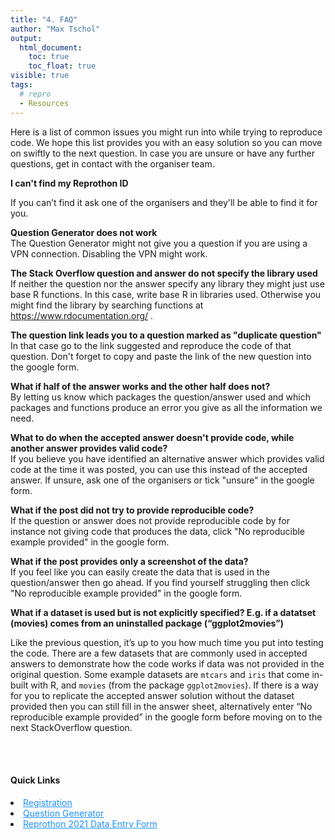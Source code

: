 ```yaml
---
title: "4. FAQ"
author: "Max Tschol"
output:
  html_document:
    toc: true
    toc_float: true
visible: true
tags:
  # repro
  - Resources
---
```


Here is a list of common issues you might run into while trying to reproduce code. We hope this list provides you with an easy solution so you can move on swiftly to the next question. In case you are unsure or have any further questions, get in contact with the organiser team.  


**I can't find my Reprothon ID**

If you can’t find it ask one of the organisers and they'll be able to find it for you. 

**Question Generator does not work**  
The Question Generator might not give you a question if you are using a VPN connection. Disabling the VPN might work.


**The Stack Overflow question and answer do not specify the library used**  
If neither the question nor the answer specify any library they might just use base R functions. In this case, write base R in libraries used. Otherwise you might find the library by searching functions at https://www.rdocumentation.org/ .


**The question link leads you to a question marked as "duplicate question"**  
In that case go to the link suggested and reproduce the code of that question. Don't forget to copy and paste the link of the new question into the google form.


**What if half of the answer works and the other half does not?**  
By letting us know which packages the question/answer used and which packages and functions produce an error you give as all the information we need. 


**What to do when the accepted answer doesn't provide code, while another answer provides valid code?**  
If you believe you have identified an alternative answer which provides valid code at the time it was posted, you can use this instead of the accepted answer. If unsure, ask one of the organisers or tick "unsure" in the google form. 


**What if the post did not try to provide reproducible code?**  
If the question or answer does not provide reproducible code by for instance not giving code that produces the data, click "No reproducible example provided" in the google form. 


**What if the post provides only a screenshot of the data?**  
If you feel like you can easily create the data that is used in the question/answer then go ahead. If you find yourself struggling then click "No reproducible example provided" in the google form.


**What if a dataset is used but is not explicitly specified? E.g. if a datatset (movies) comes from an uninstalled package (“ggplot2movies”)**

Like the previous question, it’s up to you how much time you put into testing the code. There are a few datasets that are commonly used in accepted answers to demonstrate how the code works if data was not provided in the original question. Some example datasets are `mtcars` and `iris` that come in-built with R, and `movies` (from the package `ggplot2movies`). If there is a way for you to replicate the accepted answer solution without the dataset provided then you can still fill in the answer sheet, alternatively enter “No reproducible example provided” in the google form before moving on to the next StackOverflow question.




<br>
<br>
<div>
  <h4 id="Shortcuts">Quick Links</h4>
<li>
  <a href="https://forms.gle/u4QcUBRfieV2H7fV9" style="color:DodgerBlue">Registration</a></li>
<li>
  <a href="https://shiny.abdn.ac.uk/biostat/Reprothon/" style="color:DodgerBlue">Question Generator</a></li>
<li>
  <a href="https://docs.google.com/forms/d/e/1FAIpQLScnkiWlEgSmdAfwQjN-AvkqPmjAMi-D947jAr2YcABiEMYU9g/viewform" style="color:DodgerBlue">Reprothon 2021 Data Entry Form</a></li>
  
</div>



